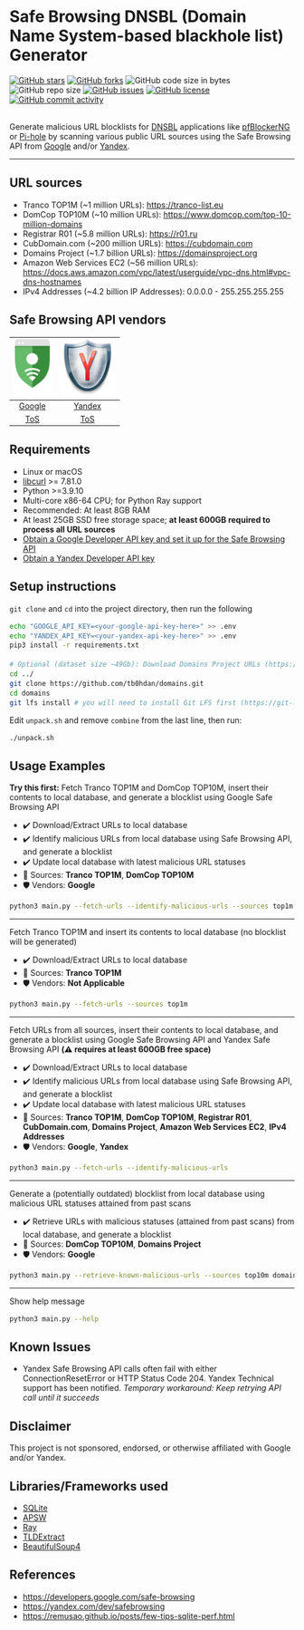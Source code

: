 # Safe Browsing DNSBL (Domain Name System-based blackhole list) Generator

[![GitHub stars](https://img.shields.io/github/stars/elliotwutingfeng/Safe-Browsing-DNSBL-Generator?style=social)](https://github.com/elliotwutingfeng/Safe-Browsing-DNSBL-Generator/stargazers)
[![GitHub forks](https://img.shields.io/github/forks/elliotwutingfeng/Safe-Browsing-DNSBL-Generator?style=social)](https://github.com/elliotwutingfeng/Safe-Browsing-DNSBL-Generator/network/members)
![GitHub code size in bytes](https://img.shields.io/github/languages/code-size/elliotwutingfeng/Safe-Browsing-DNSBL-Generator)
![GitHub repo size](https://img.shields.io/github/repo-size/elliotwutingfeng/Safe-Browsing-DNSBL-Generator)
[![GitHub issues](https://img.shields.io/github/issues/elliotwutingfeng/Safe-Browsing-DNSBL-Generator)](https://github.com/elliotwutingfeng/Safe-Browsing-DNSBL-Generator/issues)
[![GitHub license](https://img.shields.io/github/license/elliotwutingfeng/Safe-Browsing-DNSBL-Generator)](https://github.com/elliotwutingfeng/Safe-Browsing-DNSBL-Generator/blob/master/LICENSE)
[![GitHub commit activity](https://img.shields.io/github/commit-activity/w/elliotwutingfeng/Safe-Browsing-DNSBL-Generator)](https://github.com/elliotwutingfeng/Safe-Browsing-DNSBL-Generator/commits/master)

\
Generate malicious URL blocklists for [DNSBL](https://en.wikipedia.org/wiki/Domain_Name_System-based_blackhole_list) applications like [pfBlockerNG](https://linuxincluded.com/block-ads-malvertising-on-pfsense-using-pfblockerng-dnsbl) or [Pi-hole](https://pi-hole.net) by scanning various public URL sources using the Safe Browsing API from [Google](https://developers.google.com/safe-browsing) and/or [Yandex](https://yandex.com/dev/safebrowsing).

---

## URL sources

-   Tranco TOP1M (~1 million URLs): <https://tranco-list.eu>
-   DomCop TOP10M (~10 million URLs): <https://www.domcop.com/top-10-million-domains>
-   Registrar R01 (~5.8 million URLs): <https://r01.ru>
-   CubDomain.com (~200 million URLs): <https://cubdomain.com>
-   Domains Project (~1.7 billion URLs): <https://domainsproject.org>
-   Amazon Web Services EC2 (~56 million URLs): <https://docs.aws.amazon.com/vpc/latest/userguide/vpc-dns.html#vpc-dns-hostnames>
-   IPv4 Addresses (~4.2 billion IP Addresses): 0.0.0.0 - 255.255.255.255

## Safe Browsing API vendors

| <a href="https://developers.google.com/safe-browsing"><img height="100px" src="images/google.svg" alt="Google Safe Browsing API" /></a> | <a href="https://yandex.com/dev/safebrowsing"><img height="100px" src="images/yandex.png" alt="Yandex Safe Browsing API" /></a> |
| :-------------------------------------------------------------------------------------------------------------------------------------: | :-----------------------------------------------------------------------------------------------------------------------------: |
|                                          [Google](https://developers.google.com/safe-browsing)                                          |                                          [Yandex](https://yandex.com/dev/safebrowsing)                                          |
|                                        [ToS](https://developers.google.com/safe-browsing/terms)                                         |                                      [ToS](https://yandex.ru/legal/yandex_sb_api/?lang=en)                                      |

## Requirements

-   Linux or macOS
-   [libcurl](https://curl.se/libcurl) >= 7.81.0
-   Python >=3.9.10
-   Multi-core x86-64 CPU; for Python Ray support
-   Recommended: At least 8GB RAM
-   At least 25GB SSD free storage space; **at least 600GB required to process all URL sources**
-   [Obtain a Google Developer API key and set it up for the Safe Browsing API](https://developers.google.com/safe-browsing/v4/get-started)
-   [Obtain a Yandex Developer API key](https://yandex.com/dev/safebrowsing)

## Setup instructions

`git clone` and `cd` into the project directory, then run the following

```bash
echo "GOOGLE_API_KEY=<your-google-api-key-here>" >> .env
echo "YANDEX_API_KEY=<your-yandex-api-key-here>" >> .env
pip3 install -r requirements.txt

# Optional (dataset size ~49Gb): Download Domains Project URLs (https://domainsproject.org)
cd ../
git clone https://github.com/tb0hdan/domains.git
cd domains
git lfs install # you will need to install Git LFS first (https://git-lfs.github.com)
```

Edit `unpack.sh` and remove `combine` from the last line, then run:

```bash
./unpack.sh
```

## Usage Examples

**Try this first:** Fetch Tranco TOP1M and DomCop TOP10M, insert their contents to local database, and generate a blocklist using Google Safe Browsing API

-   :heavy_check_mark: Download/Extract URLs to local database
-   :heavy_check_mark: Identify malicious URLs from local database using Safe Browsing API, and generate a blocklist
-   :heavy_check_mark: Update local database with latest malicious URL statuses
-   :memo: Sources: **Tranco TOP1M**, **DomCop TOP10M**
-   :shield: Vendors: **Google**

```bash
python3 main.py --fetch-urls --identify-malicious-urls --sources top1m top10m --vendors google
```

---

Fetch Tranco TOP1M and insert its contents to local database (no blocklist will be generated)

-   :heavy_check_mark: Download/Extract URLs to local database
-   :memo: Sources: **Tranco TOP1M**
-   :shield: Vendors: **Not Applicable**

```bash
python3 main.py --fetch-urls --sources top1m
```

---

Fetch URLs from all sources, insert their contents to local database, and generate a blocklist using Google Safe Browsing API and Yandex Safe Browsing API **(:warning: requires at least 600GB free space)**

-   :heavy_check_mark: Download/Extract URLs to local database
-   :heavy_check_mark: Identify malicious URLs from local database using Safe Browsing API, and generate a blocklist
-   :heavy_check_mark: Update local database with latest malicious URL statuses
-   :memo: Sources: **Tranco TOP1M**, **DomCop TOP10M**, **Registrar R01**, **CubDomain.com**, **Domains Project**, **Amazon Web Services EC2**, **IPv4 Addresses**
-   :shield: Vendors: **Google**, **Yandex**

```bash
python3 main.py --fetch-urls --identify-malicious-urls
```

---

Generate a (potentially outdated) blocklist from local database using malicious URL statuses attained from past scans

-   :heavy_check_mark: Retrieve URLs with malicious statuses (attained from past scans) from local database, and generate a blocklist
-   :memo: Sources: **DomCop TOP10M**, **Domains Project**
-   :shield: Vendors: **Google**

```bash
python3 main.py --retrieve-known-malicious-urls --sources top10m domainsproject --vendors google
```

---

Show help message

```bash
python3 main.py --help
```

## Known Issues

-   Yandex Safe Browsing API calls often fail with either ConnectionResetError or HTTP Status Code 204. Yandex Technical support has been notified. _Temporary workaround: Keep retrying API call until it succeeds_

## Disclaimer

This project is not sponsored, endorsed, or otherwise affiliated with Google and/or Yandex.

## Libraries/Frameworks used

-   [SQLite](https://www.sqlite.org)
-   [APSW](https://rogerbinns.github.io/apsw)
-   [Ray](https://www.ray.io)
-   [TLDExtract](https://github.com/john-kurkowski/tldextract)
-   [BeautifulSoup4](https://beautiful-soup-4.readthedocs.io)

## References

-   <https://developers.google.com/safe-browsing>
-   <https://yandex.com/dev/safebrowsing>
-   <https://remusao.github.io/posts/few-tips-sqlite-perf.html>

